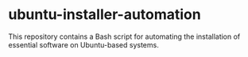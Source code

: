 # ubuntu-installer-automation
This repository contains a Bash script for automating the installation of essential software on Ubuntu-based systems.
